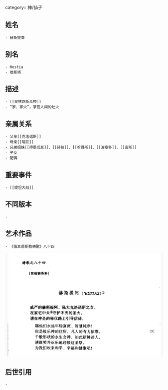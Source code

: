 category:: 神/仙子
## 姓名
	- 赫斯提亚
## 别名
	- Hestia
	- 维斯塔
## 描述
	- [[奥林匹斯众神]]
	- “家、家火”，掌管人间的灶火
## 亲属关系
	- 父亲[[克洛诺斯]]
	- 母亲[[瑞亚]]
	- 兄弟姐妹[[得墨忒耳]]、[[赫拉]]、[[哈得斯]]、[[波塞冬]]、[[宙斯]]
	- 子女
	- 配偶
## 重要事件
	- [[提坦大战]]
## 不同版本
	-
## 艺术作品
	- 《俄耳甫斯教祷歌》八十四
 ![](../assets/《俄耳甫斯教祷歌》八十四.jpeg)
## 后世引用
	-
